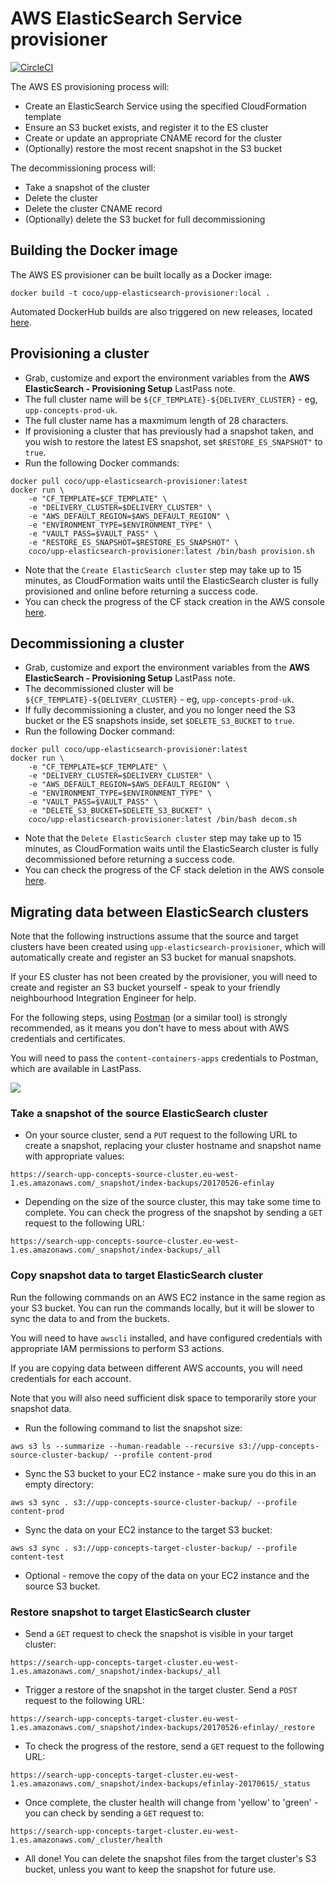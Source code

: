 # AWS ElasticSearch Service provisioner

[![CircleCI](https://circleci.com/gh/Financial-Times/upp-provisioners.svg?style=shield)](https://circleci.com/gh/Financial-Times/upp-provisioners)

The AWS ES provisioning process will:

 * Create an ElasticSearch Service using the specified CloudFormation template
 * Ensure an S3 bucket exists, and register it to the ES cluster
 * Create or update an appropriate CNAME record for the cluster
 * (Optionally) restore the most recent snapshot in the S3 bucket

The decommissioning process will:

 * Take a snapshot of the cluster
 * Delete the cluster
 * Delete the cluster CNAME record
 * (Optionally) delete the S3 bucket for full decommissioning

## Building the Docker image
The AWS ES provisioner can be built locally as a Docker image:

`docker build -t coco/upp-elasticsearch-provisioner:local .`

Automated DockerHub builds are also triggered on new releases, located [here](https://hub.docker.com/r/coco/upp-elasticsearch-provisioner/).

## Provisioning a cluster
- Grab, customize and export the environment variables from the **AWS ElasticSearch - Provisioning Setup** LastPass note.
- The full cluster name will be `${CF_TEMPLATE}-${DELIVERY_CLUSTER}` - eg, `upp-concepts-prod-uk`.
- The full cluster name has a maxmimum length of 28 characters.
- If provisioning a cluster that has previously had a snapshot taken, and you wish to restore the latest ES snapshot, set `$RESTORE_ES_SNAPSHOT"` to `true`.
- Run the following Docker commands:
```
docker pull coco/upp-elasticsearch-provisioner:latest
docker run \
    -e "CF_TEMPLATE=$CF_TEMPLATE" \
    -e "DELIVERY_CLUSTER=$DELIVERY_CLUSTER" \
    -e "AWS_DEFAULT_REGION=$AWS_DEFAULT_REGION" \
    -e "ENVIRONMENT_TYPE=$ENVIRONMENT_TYPE" \
    -e "VAULT_PASS=$VAULT_PASS" \
    -e "RESTORE_ES_SNAPSHOT=$RESTORE_ES_SNAPSHOT" \
    coco/upp-elasticsearch-provisioner:latest /bin/bash provision.sh
```

- Note that the `Create ElasticSearch cluster` step may take up to 15 minutes, as CloudFormation waits until the ElasticSearch cluster is fully provisioned and online before returning a success code.
- You can check the progress of the CF stack creation in the AWS console [here](https://eu-west-1.console.aws.amazon.com/cloudformation/home?region=eu-west-1#/stacks).

## Decommissioning a cluster
- Grab, customize and export the environment variables from the **AWS ElasticSearch - Provisioning Setup** LastPass note.
- The decommissioned cluster will be `${CF_TEMPLATE}-${DELIVERY_CLUSTER}` - eg, `upp-concepts-prod-uk`.
- If fully decommissioning a cluster, and you no longer need the S3 bucket or the ES snapshots inside, set `$DELETE_S3_BUCKET` to `true`.
- Run the following Docker command:
```
docker pull coco/upp-elasticsearch-provisioner:latest
docker run \
    -e "CF_TEMPLATE=$CF_TEMPLATE" \
    -e "DELIVERY_CLUSTER=$DELIVERY_CLUSTER" \
    -e "AWS_DEFAULT_REGION=$AWS_DEFAULT_REGION" \
    -e "ENVIRONMENT_TYPE=$ENVIRONMENT_TYPE" \
    -e "VAULT_PASS=$VAULT_PASS" \
    -e "DELETE_S3_BUCKET=$DELETE_S3_BUCKET" \
    coco/upp-elasticsearch-provisioner:latest /bin/bash decom.sh
```

- Note that the `Delete ElasticSearch cluster` step may take up to 15 minutes, as CloudFormation waits until the ElasticSearch cluster is fully decommissioned before returning a success code.
- You can check the progress of the CF stack deletion in the AWS console [here](https://eu-west-1.console.aws.amazon.com/cloudformation/home?region=eu-west-1#/stacks).

## Migrating data between ElasticSearch clusters

Note that the following instructions assume that the source and target clusters have been created using `upp-elasticsearch-provisioner`, which will automatically create and register an S3 bucket for manual snapshots.

If your ES cluster has not been created by the provisioner, you will need to create and register an S3 bucket yourself - speak to your friendly neighbourhood Integration Engineer for help.

For the following steps, using [Postman](https://www.getpostman.com/) (or a similar tool) is strongly recommended, as it means you don't have to mess about with AWS credentials and certificates.

You will need to pass the `content-containers-apps` credentials to Postman, which are available in LastPass.

![](https://i.imgur.com/EYXPYCB.png)

### Take a snapshot of the source ElasticSearch cluster

- On your source cluster, send a `PUT` request to the following URL to create a snapshot, replacing your cluster hostname and snapshot name with appropriate values:
```
https://search-upp-concepts-source-cluster.eu-west-1.es.amazonaws.com/_snapshot/index-backups/20170526-efinlay
```

- Depending on the size of the source cluster, this may take some time to complete. You can check the progress of the snapshot by sending a `GET` request to the following URL:
```
https://search-upp-concepts-source-cluster.eu-west-1.es.amazonaws.com/_snapshot/index-backups/_all
```

### Copy snapshot data to target ElasticSearch cluster

Run the following commands on an AWS EC2 instance in the same region as your S3 bucket. You can run the commands locally, but it will be slower to sync the data to and from the buckets.

You will need to have `awscli` installed, and have configured credentials with appropriate IAM permissions to perform S3 actions. 

If you are copying data between different AWS accounts, you will need credentials for each account.

Note that you will also need sufficient disk space to temporarily store your snapshot data.

- Run the following command to list the snapshot size:

```
aws s3 ls --summarize --human-readable --recursive s3://upp-concepts-source-cluster-backup/ --profile content-prod
```

- Sync the S3 bucket to your EC2 instance - make sure you do this in an empty directory:

```
aws s3 sync . s3://upp-concepts-source-cluster-backup/ --profile content-prod
```

- Sync the data on your EC2 instance to the target S3 bucket:

```
aws s3 sync . s3://upp-concepts-target-cluster-backup/ --profile content-test
```

- Optional - remove the copy of the data on your EC2 instance and the source S3 bucket.

### Restore snapshot to target ElasticSearch cluster

- Send a `GET` request to check the snapshot is visible in your target cluster:
```
https://search-upp-concepts-target-cluster.eu-west-1.es.amazonaws.com/_snapshot/index-backups/_all
```

- Trigger a restore of the snapshot in the target cluster. Send a `POST` request to the following URL:
```
https://search-upp-concepts-target-cluster.eu-west-1.es.amazonaws.com/_snapshot/index-backups/20170526-efinlay/_restore
```

- To check the progress of the restore, send a `GET` request to the following URL:
```
https://search-upp-concepts-target-cluster.eu-west-1.es.amazonaws.com/_snapshot/index-backups/efinlay-20170615/_status
```

- Once complete, the cluster health will change from 'yellow' to 'green' - you can check by sending a `GET` request to:

```
https://search-upp-concepts-target-cluster.eu-west-1.es.amazonaws.com/_cluster/health
```

- All done! You can delete the snapshot files from the target cluster's S3 bucket, unless you want to keep the snapshot for future use.